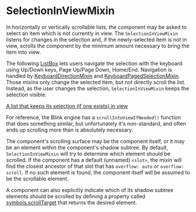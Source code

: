 # SelectionInViewMixin

In horizontally or vertically scrollable lists, the component may be asked to select an item which is not currently in view. The `SelectionInViewMixin` listens for changes in the selection and, if the newly-selected item is not in view, scrolls the component by the minimum amount necessary to bring the item into view.

The following [ListBox](ListBox) lets users navigate the selection with the keyboard using Up/Down keys, Page Up/Page Down, Home/End. Navigation is handled by [KeyboardDirectionMixin](KeyboardDirectionMixin) and [KeyboardPagedSelectionMixin](KeyboardPagedSelectionMixin). Those mixins only change the selected item, but not directly scroll the list. Instead, as the user changes the selection, `SelectionInViewMixin` keeps the selection visible.

[A list that keeps its selection (if one exists) in view](/demos/listBox.html)

For reference, the Blink engine has a `scrollIntoViewIfNeeded()` function that does something similar, but unfortunately it's non-standard, and often ends up scrolling more than is absolutely necessary.

The component's scrolling surface may be the component itself, or it may be an element within the component's shadow subtree. By default, `SelectionInViewMixin` will try to determine which element should be scrolled. If the component has a default (unnamed) `<slot>`, the mixin will find the closest ancestor of that slot that has `overflow: auto` or `overflow: scroll`. If no such element is found, the component itself will be assumed to be the scrollable element.

A component can also explicitly indicate which of its shadow subtree elements should be scrolled by defining a property called [symbols.scrollTarget](symbols#scrollTarget) that returns the desired element.
